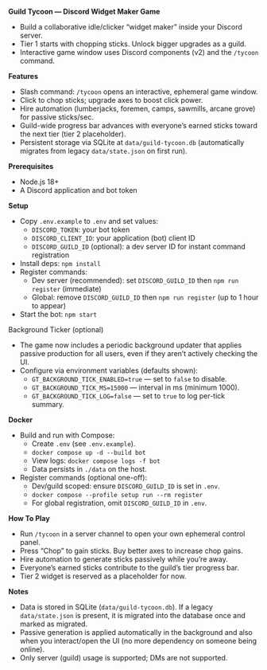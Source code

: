 **Guild Tycoon — Discord Widget Maker Game**

- Build a collaborative idle/clicker “widget maker” inside your Discord server.
- Tier 1 starts with chopping sticks. Unlock bigger upgrades as a guild.
- Interactive game window uses Discord components (v2) and the `/tycoon` command.

**Features**

- Slash command: `/tycoon` opens an interactive, ephemeral game window.
- Click to chop sticks; upgrade axes to boost click power.
- Hire automation (lumberjacks, foremen, camps, sawmills, arcane grove) for passive sticks/sec.
- Guild-wide progress bar advances with everyone’s earned sticks toward the next tier (tier 2 placeholder).
- Persistent storage via SQLite at `data/guild-tycoon.db` (automatically
  migrates from legacy `data/state.json` on first run).

**Prerequisites**

- Node.js 18+
- A Discord application and bot token

**Setup**

- Copy `.env.example` to `.env` and set values:
  - `DISCORD_TOKEN`: your bot token
  - `DISCORD_CLIENT_ID`: your application (bot) client ID
  - `DISCORD_GUILD_ID` (optional): a dev server ID for instant command registration
- Install deps: `npm install`
- Register commands:
  - Dev server (recommended): set `DISCORD_GUILD_ID` then `npm run register` (immediate)
  - Global: remove `DISCORD_GUILD_ID` then `npm run register` (up to 1 hour to appear)
- Start the bot: `npm start`

Background Ticker (optional)

- The game now includes a periodic background updater that applies passive production for all users, even if they aren’t actively checking the UI.
- Configure via environment variables (defaults shown):
  - `GT_BACKGROUND_TICK_ENABLED=true` — set to `false` to disable.
  - `GT_BACKGROUND_TICK_MS=15000` — interval in ms (minimum 1000).
  - `GT_BACKGROUND_TICK_LOG=false` — set to `true` to log per-tick summary.

**Docker**

- Build and run with Compose:
  - Create `.env` (see `.env.example`).
  - `docker compose up -d --build bot`
  - View logs: `docker compose logs -f bot`
  - Data persists in `./data` on the host.
- Register commands (optional one-off):
  - Dev/guild scoped: ensure `DISCORD_GUILD_ID` is set in `.env`.
  - `docker compose --profile setup run --rm register`
  - For global registration, omit `DISCORD_GUILD_ID` in `.env`.

**How To Play**

- Run `/tycoon` in a server channel to open your own ephemeral control panel.
- Press “Chop” to gain sticks. Buy better axes to increase chop gains.
- Hire automation to generate sticks passively while you’re away.
- Everyone’s earned sticks contribute to the guild’s tier progress bar.
- Tier 2 widget is reserved as a placeholder for now.

**Notes**

- Data is stored in SQLite (`data/guild-tycoon.db`). If a legacy
  `data/state.json` is present, it is migrated into the database once and
  marked as migrated.
- Passive generation is applied automatically in the background and also when you interact/open the UI (no more dependency on someone being online).
- Only server (guild) usage is supported; DMs are not supported.
